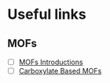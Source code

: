 # Useful links
## MOFs
* [ ] [MOFs Introductions](https://en.wikipedia.org/wiki/Metal%E2%80%93organic_framework)
* [ ] [Carboxylate Based MOFs]( https://en.wikipedia.org/wiki/Carboxylate%E2%80%93based_metal%E2%80%93organic_frameworks )
